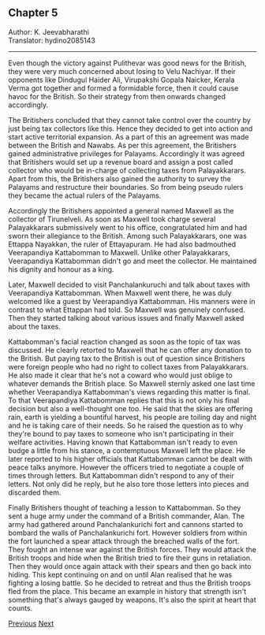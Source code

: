 ## Chapter 5
Author: K. Jeevabharathi  
Translator: hydino2085143

---

Even though the victory against Pulithevar was good news for the British, they were very much concerned about losing to Velu Nachiyar. If their opponents like Dindugul Haider Ali, Virupakshi Gopala Naicker, Kerala Verma got together and formed a formidable force, then it could cause havoc for the British. So their strategy from then onwards changed accordingly.

The Britishers concluded that they cannot take control over the country by just being tax collectors like this. Hence they decided to get into action and start active territorial expansion. As a part of this an agreement was made between the British and Nawabs. As per this agreement, the Britishers gained administrative privileges for Palayams. Accordingly it was agreed that Britishers would set up a revenue board and assign a post called collector who would be in-charge of collecting taxes from Palayakkarars. Apart from this, the Britishers also gained the authority to survey the Palayams and restructure their boundaries. So from being pseudo rulers they became the actual rulers of the Palayams.

Accordingly the Britishers appointed a general named Maxwell as the collector of Tirunelveli. As soon as Maxwell took charge several Palayakkarars submissively went to his office, congratulated him and had sworn their allegiance to the British. Among such Palayakkarars, one was Ettappa Nayakkan, the ruler of Ettayapuram. He had also badmouthed Veerapandiya Kattabomman to Maxwell. Unlike other Palayakkarars, Veerapandiya Kattabomman didn't go and meet the collector. He maintained his dignity and honour as a king.

Later, Maxwell decided to visit Panchalankuruchi and talk about taxes with Veerapandiya Kattabomman. When Maxwell went there, he was duly welcomed like a guest by Veerapandiya Kattabomman. His manners were in contrast to what Ettappan had told. So Maxwell was genuinely confused. Then they started talking about various issues and finally Maxwell asked about the taxes.

Kattabomman's facial reaction changed as soon as the topic of tax was discussed. He clearly retorted to Maxwell that he can offer any donation to the British. But paying tax to the British is out of question since Britishers were foreign people who had no right to collect taxes from Palayakkarars. He also made it clear that he's not a coward who would just oblige to whatever demands the British place. So Maxwell sternly asked one last time whether Veerapandiya Kattabomman's views regarding this matter is final. To that Veerapandiya Kattabomman replies that this is not only his final decision but also a well-thought one too. He said that the skies are offering rain, earth is yielding a bountiful harvest, his people are toiling day and night and he is taking care of their needs. So he raised the question as to why they're bound to pay taxes to someone who isn't participating in their welfare activities. Having known that Kattabomman isn't ready to even budge a little from his stance, a contemptuous Maxwell left the place. He later reported to his higher officials that Kattabomman cannot be dealt with peace talks anymore. However the officers tried to negotiate a couple of times through letters. But Kattabomman didn't respond to any of their letters. Not only did he reply, but he also tore those letters into pieces and discarded them. 

Finally Britishers thought of teaching a lesson to Kattabomman. So they sent a huge army under the command of a British commander, Alan. The army had gathered around Panchalankurichi fort and cannons started to bombard the walls of Panchalankurichi fort. However soldiers from within the fort launched a spear attack through the breached walls of the fort. They fought an intense war against the British forces. They would attack the British troops and hide when the British tried to fire their guns in retaliation. Then they would once again attack with their spears and then go back into hiding. This kept continuing on and on until Alan realised that he was fighting a losing battle. So he decided to retreat and thus the British troops fled from the place. This became an example in history that strength isn't something that's always gauged by weapons. It's also the spirit at heart that counts.

<span class="prev">[Previous](./chapter-4.md)</span>
<span class="next">[Next](./chapter-6.md)</span>